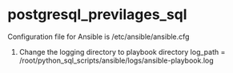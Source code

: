 # postgresql_previlages_sql
Configuration file for Ansible is /etc/ansible/ansible.cfg

1) Change the logging directory to playbook directory
	log_path = /root/python_sql_scripts/ansible/logs/ansible-playbook.log
